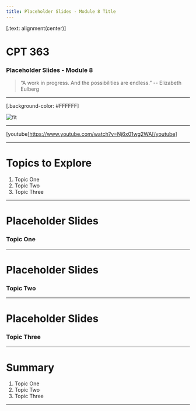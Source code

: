 ```yaml
---
title: Placeholder Slides - Module 8 Title
---
```


[.text: alignment(center)]

# CPT 363

### Placeholder Slides - Module 8

> “A work in progress. And the possibilities are endless.”
-- Elizabeth Eulberg

---

[.background-color: #FFFFFF]

![fit](https://hibbittsdesign.org/images/ux-toolkit-8-no-numbers.png "Diagram of user experience design process/techniques")

---

[youtube]https://www.youtube.com/watch?v=Nj6x01wg2WA[/youtube]

---

# Topics to Explore
1. Topic One  
2. Topic Two   
3. Topic Three  

---

# Placeholder Slides

### Topic One

---

# Placeholder Slides

### Topic Two

---

# Placeholder Slides

### Topic Three

---

# Summary
1. Topic One  
2. Topic Two   
3. Topic Three  

---
